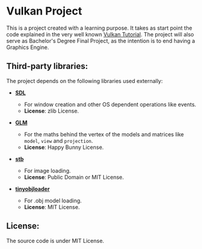 # Vulkan Project
This is a project created with a learning purpose. It takes as start point the code explained in the very well known [Vulkan Tutorial](https://vulkan-tutorial.com/).
The project will also serve as Bachelor's Degree Final Project, as the intention is to end having a Graphics Engine.

## Third-party libraries:

The project depends on the following libraries used externally:

- **[SDL](https://www.libsdl.org/)**
   - For window creation and other OS dependent operations like events.
   - **License**: zlib License.

- **[GLM](https://github.com/g-truc/glm)**
   - For the maths behind the vertex of the models and matrices like `model`, `view` and `projection`.
   - **License**: Happy Bunny License.

- **[stb](https://github.com/nothings/stb)**
   - For image loading.
   - **License**: Public Domain or MIT License.

- **[tinyobjloader](https://github.com/tinyobjloader/tinyobjloader)**
   - For .obj model loading.
   - **License**: MIT License.

## License:
The source code is under MIT License.
